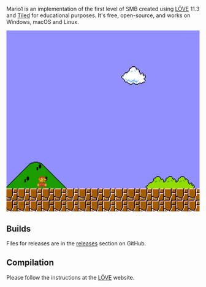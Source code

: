 Mario1 is an implementation of the first level of SMB created using [LÖVE][love] 11.3 and [Tiled][tiled] for educational purposes. It's free, open-source, and works on Windows, macOS and Linux.

![screenshot](screenshot.png)

Builds
------

Files for releases are in the [releases][releases] section on GitHub.

Compilation
-----------

Please follow the instructions at the [LÖVE][love] website.

[love]: https://love2d.org/
[tiled]: https://www.mapeditor.org
[releases]: https://github.com/iury/love2d_games/releases

